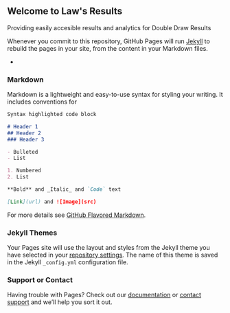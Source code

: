 ## Welcome to Law's Results

Providing easily accesible results and analytics for Double Draw Results

Whenever you commit to this repository, GitHub Pages will run [Jekyll](https://jekyllrb.com/) to rebuild the pages in your site, from the content in your Markdown files.

<script src="tabletop.js"></script>

<script type="text/javascript">
-      window.onload = function() { init() };
-    
+    <script src='https://cdnjs.cloudflare.com/ajax/libs/tabletop.js/1.5.1/tabletop.min.js'></script>
+    <script type='text/javascript'>    
       var publicSpreadsheetUrl = 'https://docs.google.com/spreadsheets/d/1Y5mGn_Gd05M6x1WN9l-1UchrBWQEJNmZoS7LDuFI8Jg/edit?usp=sharing';
 
       function init() {
         Tabletop.init( { key: publicSpreadsheetUrl,
                          callback: showInfo,
                          simpleSheet: true } )
       }
 
       function showInfo(data, tabletop) {
-        alert("Successfully processed!")
+        alert('Successfully processed!')
         console.log(data);
       }
+
+      window.addEventListener('DOMContentLoaded', init)
     </script>
       
### Markdown

Markdown is a lightweight and easy-to-use syntax for styling your writing. It includes conventions for

```markdown
Syntax highlighted code block

# Header 1
## Header 2
### Header 3

- Bulleted
- List

1. Numbered
2. List

**Bold** and _Italic_ and `Code` text

[Link](url) and ![Image](src)
```

For more details see [GitHub Flavored Markdown](https://guides.github.com/features/mastering-markdown/).

### Jekyll Themes

Your Pages site will use the layout and styles from the Jekyll theme you have selected in your [repository settings](https://github.com/LawResults/LawResults.github.io/settings). The name of this theme is saved in the Jekyll `_config.yml` configuration file.

### Support or Contact

Having trouble with Pages? Check out our [documentation](https://help.github.com/categories/github-pages-basics/) or [contact support](https://github.com/contact) and we’ll help you sort it out.

